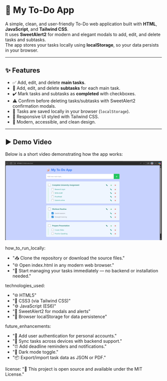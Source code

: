 # 📝 My To-Do App

A simple, clean, and user-friendly To-Do web application built with **HTML**, **JavaScript**, and **Tailwind CSS**.  
It uses **SweetAlert2** for modern and elegant modals to add, edit, and delete tasks and subtasks.  
The app stores your tasks locally using **localStorage**, so your data persists in your browser.

---

## ✨ Features

- ✅ Add, edit, and delete **main tasks**.  
- 📝 Add, edit, and delete **subtasks** for each main task.  
- ✔️ Mark tasks and subtasks as **completed** with checkboxes.  
- ⚠️ Confirm before deleting tasks/subtasks with SweetAlert2 confirmation modals.  
- 💾 Tasks are saved locally in your browser (`localStorage`).  
- 📱 Responsive UI styled with Tailwind CSS.  
- 🎨 Modern, accessible, and clean design.  

---

## ▶️ Demo Video

Below is a short video demonstrating how the app works:

[![Watch the Demo Video](images/ToDoApp.png)](https://youtu.be/dSmouA9yPVU)


how_to_run_locally:
  - "📥 Clone the repository or download the source files."
  - "🌐 Open index.html in any modern web browser."
  - "🚀 Start managing your tasks immediately — no backend or installation needed."

technologies_used:
  - "🌐 HTML5"
  - "🎨 CSS3 (via Tailwind CSS)"
  - "⚙️ JavaScript (ES6)"
  - "🔔 SweetAlert2 for modals and alerts"
  - "💾 Browser localStorage for data persistence"

future_enhancements:
  - "👤 Add user authentication for personal accounts."
  - "🔄 Sync tasks across devices with backend support."
  - "⏰ Add deadline reminders and notifications."
  - "🌙 Dark mode toggle."
  - "📦 Export/import task data as JSON or PDF."

license: "📜 This project is open source and available under the MIT License."



